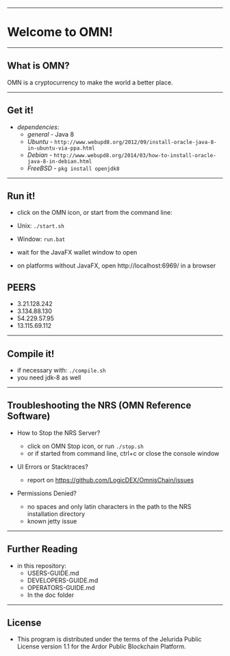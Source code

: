 ----
# Welcome to OMN! #

----
## What is OMN? ##
OMN is a cryptocurrency to make the world a better place.

----
## Get it! ##

  - *dependencies*:
    - *general* - Java 8
    - *Ubuntu* - `http://www.webupd8.org/2012/09/install-oracle-java-8-in-ubuntu-via-ppa.html`
    - *Debian* - `http://www.webupd8.org/2014/03/how-to-install-oracle-java-8-in-debian.html`
    - *FreeBSD* - `pkg install openjdk8`

----
## Run it! ##

  - click on the OMN icon, or start from the command line:
  - Unix: `./start.sh`
  - Window: `run.bat`

  - wait for the JavaFX wallet window to open
  - on platforms without JavaFX, open http://localhost:6969/ in a browser
## PEERS ##
  
  - 3.21.128.242
  - 3.134.88.130
  - 54.229.57.95
  - 13.115.69.112
 

----
## Compile it! ##

  - if necessary with: `./compile.sh`
  - you need jdk-8 as well

----
## Troubleshooting the NRS (OMN Reference Software) ##

  - How to Stop the NRS Server?
    - click on OMN Stop icon, or run `./stop.sh`
    - or if started from command line, ctrl+c or close the console window

  - UI Errors or Stacktraces?
    - report on https://github.com/LogicDEX/OmnisChain/issues

  - Permissions Denied?
    - no spaces and only latin characters in the path to the NRS installation directory
    - known jetty issue

----
## Further Reading ##

  - in this repository:
    - USERS-GUIDE.md
    - DEVELOPERS-GUIDE.md
    - OPERATORS-GUIDE.md
    - In the doc folder

----

## License
* This program is distributed under the terms of the Jelurida Public License version 1.1 for the Ardor Public Blockchain Platform.

